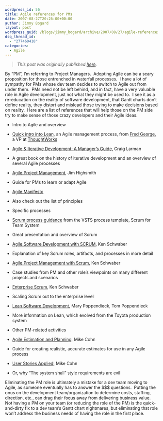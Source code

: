 ```yaml
---
wordpress_id: 56
title: Agile references for PMs
date: 2007-08-27T20:26:00+00:00
author: Jimmy Bogard
layout: post
wordpress_guid: /blogs/jimmy_bogard/archive/2007/08/27/agile-references-for-pms.aspx
dsq_thread_id:
  - "277469418"
categories:
  - Agile
---
```

> _This post was originally published [here](http://grabbagoft.blogspot.com/2007/08/agile-references-for-pms.html)._

By &#8220;PM&#8221;, I&#8217;m referring to Project Managers.&nbsp; Adopting Agile can be a scary proposition for those entrenched in waterfall processes.&nbsp; I have a lot of sympathy for PMs whose dev team decides to switch to Agile out from under them.&nbsp; PMs need not be left behind, and in fact, have a very valuable role in Agile development, just not what they might be used to.&nbsp; I see it as a re-education on the reality of software development, that Gantt charts don&#8217;t define reality, they distort and mislead those trying to make decisions based on reality.&nbsp; Here are a list of references that will help those on the PM side try to make sense of those crazy developers and their Agile ideas.

  * Intro to Agile and overview
  * [Quick intro into Lean](http://processpeoplepods.blogspot.com/2007/08/lean-agile-management-process_27.html), an Agile management process, from [Fred George](http://processpeoplepods.blogspot.com/), a VP at [ThoughtWorks](http://www.thoughtworks.com/)
  * [Agile & Iterative Development: A Manager&#8217;s Guide](http://www.amazon.com/Agile-Iterative-Development-Managers-Guide/dp/0131111558), Craig Larman
  * A great book on the history of iterative development and an overview of several Agile processes

  * [Agile Project Management](http://www.amazon.com/Agile-Project-Management-Innovative-Development/dp/0321219775), Jim Highsmith
  * Guide for PMs to learn or adapt Agile

  * [Agile Manifesto](http://agilemanifesto.org/)
  * Also&nbsp;check out&nbsp;the list of principles

  * Specific processes
  * [Scrum process guidance](http://www.scrumforteamsystem.com/ProcessGuidance/index.html)&nbsp;from the VSTS process template, Scrum for Team System
  * Great presentation and overview of Scrum 

  * [Agile Software Development with SCRUM](http://www.amazon.com/Agile-Software-Development-SCRUM-Schwaber/dp/0130676349/), Ken Schwaber
  * Explanation of key Scrum roles, artifacts, and processes in more detail

  * [Agile Project Management with Scrum](http://www.amazon.com/Agile-Project-Management-Microsoft-Professional/dp/073561993X/), Ken Schwaber
  * Case studies from PM&nbsp;and other role&#8217;s viewpoints on many different projects and scenarios

  * [Enterprise Scrum](http://www.amazon.com/Enterprise-Scrum-Ken-Schwaber/dp/0735623376/), Ken Schwaber
  * Scaling Scrum out to the enterprise level

  * [Lean Software Development](http://www.amazon.com/Lean-Software-Development-Toolkit-Managers/dp/0321150783/), Mary Poppendieck, Tom Poppendieck
  * More information on Lean, which evolved from the Toyota production system

  * Other PM-related activities
  * [Agile Estimation and Planning](http://www.amazon.com/Agile-Estimating-Planning-Robert-Martin/dp/0131479415/), Mike Cohn
  * Guide for creating realistic, accurate estimates for use in any Agile process

  * [User Stories Applied](http://www.amazon.com/User-Stories-Applied-Development-Addison-Wesley/dp/0321205685/),&nbsp;Mike Cohn
  * Or, why &#8220;The system shall&#8221; style requirements are evil

Eliminating the PM role is ultimately a mistake for a dev team moving to Agile, as someone eventually has to answer the $$$ questions.&nbsp; Putting the onus on the development team/organization to determine costs, staffing, direction, etc., can drag their focus away from delivering business value.&nbsp; Not having&nbsp;a&nbsp;PM&nbsp;on your team&nbsp;(or reducing the role of the PM)&nbsp;is the quick-and-dirty fix to a dev team&#8217;s Gantt chart nightmares, but eliminating that role won&#8217;t address the business needs of having the role in the first place.
